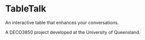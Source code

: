 # TableTalk
An interactive table that enhances your conversations.

A DECO3850 project developed at the University of Queensland.
